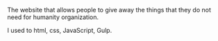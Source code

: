 The website that allows people to give away the things that they do not need for humanity organization.

I used to html, css, JavaScript, Gulp.
